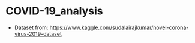 # COVID-19_analysis
- Dataset from: https://www.kaggle.com/sudalairajkumar/novel-corona-virus-2019-dataset

